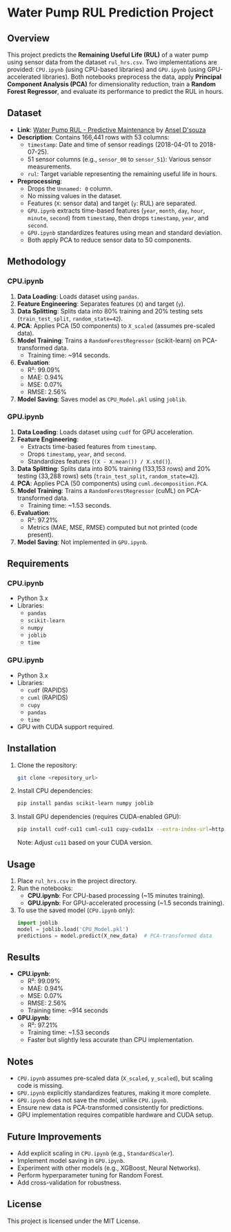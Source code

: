 # Water Pump RUL Prediction Project

## Overview
This project predicts the **Remaining Useful Life (RUL)** of a water pump using sensor data from the dataset `rul_hrs.csv`. Two implementations are provided: `CPU.ipynb` (using CPU-based libraries) and `GPU.ipynb` (using GPU-accelerated libraries). Both notebooks preprocess the data, apply **Principal Component Analysis (PCA)** for dimensionality reduction, train a **Random Forest Regressor**, and evaluate its performance to predict the RUL in hours.

## Dataset
- **Link**: [Water Pump RUL - Predictive Maintenance](https://www.kaggle.com/datasets/anseldsouza/water-pump-rul-predictive-maintenance) by [Ansel D'souza](https://www.kaggle.com/anseldsouza)
- **Description**: Contains 166,441 rows with 53 columns:
  - `timestamp`: Date and time of sensor readings (2018-04-01 to 2018-07-25).
  - 51 sensor columns (e.g., `sensor_00` to `sensor_51`): Various sensor measurements.
  - `rul`: Target variable representing the remaining useful life in hours.
- **Preprocessing**:
  - Drops the `Unnamed: 0` column.
  - No missing values in the dataset.
  - Features (`X`: sensor data) and target (`y`: RUL) are separated.
  - `GPU.ipynb` extracts time-based features (`year`, `month`, `day`, `hour`, `minute`, `second`) from `timestamp`, then drops `timestamp`, `year`, and `second`.
  - `GPU.ipynb` standardizes features using mean and standard deviation.
  - Both apply PCA to reduce sensor data to 50 components.

## Methodology
### CPU.ipynb
1. **Data Loading**: Loads dataset using `pandas`.
2. **Feature Engineering**: Separates features (`X`) and target (`y`).
3. **Data Splitting**: Splits data into 80% training and 20% testing sets (`train_test_split`, `random_state=42`).
4. **PCA**: Applies PCA (50 components) to `X_scaled` (assumes pre-scaled data).
5. **Model Training**: Trains a `RandomForestRegressor` (scikit-learn) on PCA-transformed data.
   - Training time: ~914 seconds.
6. **Evaluation**:
   - R²: 99.09%
   - MAE: 0.94%
   - MSE: 0.07%
   - RMSE: 2.56%
7. **Model Saving**: Saves model as `CPU_Model.pkl` using `joblib`.

### GPU.ipynb
1. **Data Loading**: Loads dataset using `cudf` for GPU acceleration.
2. **Feature Engineering**:
   - Extracts time-based features from `timestamp`.
   - Drops `timestamp`, `year`, and `second`.
   - Standardizes features (`(X - X.mean()) / X.std()`).
3. **Data Splitting**: Splits data into 80% training (133,153 rows) and 20% testing (33,288 rows) sets (`train_test_split`, `random_state=42`).
4. **PCA**: Applies PCA (50 components) using `cuml.decomposition.PCA`.
5. **Model Training**: Trains a `RandomForestRegressor` (cuML) on PCA-transformed data.
   - Training time: ~1.53 seconds.
6. **Evaluation**:
   - R²: 97.21%
   - Metrics (MAE, MSE, RMSE) computed but not printed (code present).
7. **Model Saving**: Not implemented in `GPU.ipynb`.

## Requirements
### CPU.ipynb
- Python 3.x
- Libraries:
  - `pandas`
  - `scikit-learn`
  - `numpy`
  - `joblib`
  - `time`

### GPU.ipynb
- Python 3.x
- Libraries:
  - `cudf` (RAPIDS)
  - `cuml` (RAPIDS)
  - `cupy`
  - `pandas`
  - `time`
- GPU with CUDA support required.

## Installation
1. Clone the repository:
   ```bash
   git clone <repository_url>
   ```
2. Install CPU dependencies:
   ```bash
   pip install pandas scikit-learn numpy joblib
   ```
3. Install GPU dependencies (requires CUDA-enabled GPU):
   ```bash
   pip install cudf-cu11 cuml-cu11 cupy-cuda11x --extra-index-url=https://pypi.nvidia.com
   ```
   Note: Adjust `cu11` based on your CUDA version.

## Usage
1. Place `rul_hrs.csv` in the project directory.
2. Run the notebooks:
   - **CPU.ipynb**: For CPU-based processing (~15 minutes training).
   - **GPU.ipynb**: For GPU-accelerated processing (~1.5 seconds training).
3. To use the saved model (`CPU.ipynb` only):
   ```python
   import joblib
   model = joblib.load('CPU_Model.pkl')
   predictions = model.predict(X_new_data)  # PCA-transformed data
   ```

## Results
- **CPU.ipynb**:
  - R²: 99.09%
  - MAE: 0.94%
  - MSE: 0.07%
  - RMSE: 2.56%
  - Training time: ~914 seconds
- **GPU.ipynb**:
  - R²: 97.21%
  - Training time: ~1.53 seconds
  - Faster but slightly less accurate than CPU implementation.

## Notes
- `CPU.ipynb` assumes pre-scaled data (`X_scaled`, `y_scaled`), but scaling code is missing.
- `GPU.ipynb` explicitly standardizes features, making it more complete.
- `GPU.ipynb` does not save the model, unlike `CPU.ipynb`.
- Ensure new data is PCA-transformed consistently for predictions.
- GPU implementation requires compatible hardware and CUDA setup.

## Future Improvements
- Add explicit scaling in `CPU.ipynb` (e.g., `StandardScaler`).
- Implement model saving in `GPU.ipynb`.
- Experiment with other models (e.g., XGBoost, Neural Networks).
- Perform hyperparameter tuning for Random Forest.
- Add cross-validation for robustness.

## License
This project is licensed under the MIT License.
